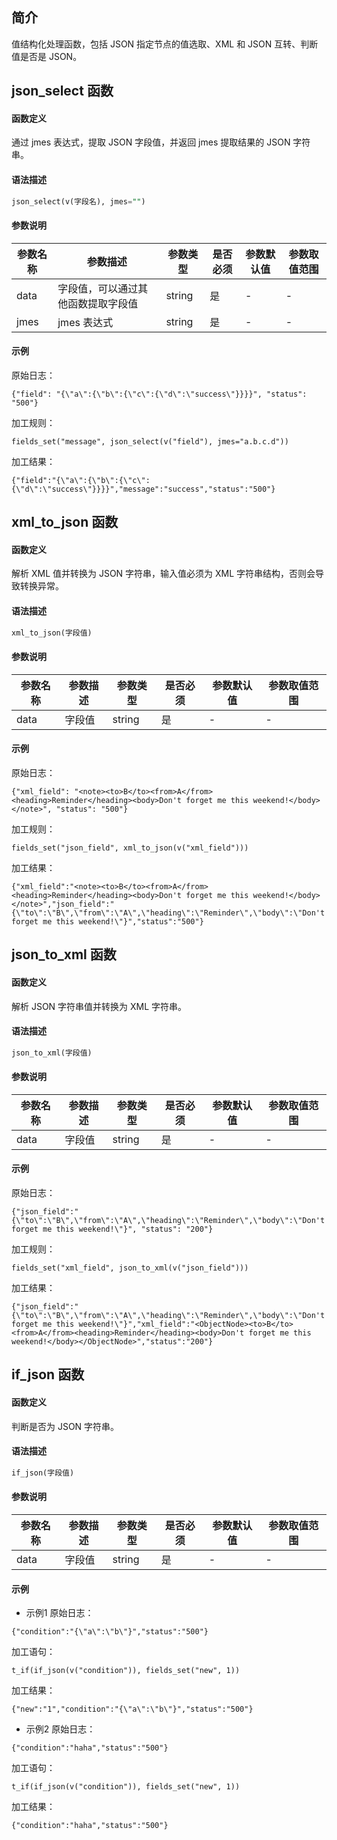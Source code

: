 ## 简介
值结构化处理函数，包括 JSON 指定节点的值选取、XML 和 JSON 互转、判断值是否是 JSON。

## json_select 函数

#### 函数定义

通过 jmes 表达式，提取 JSON 字段值，并返回 jmes 提取结果的 JSON 字符串。

#### 语法描述

```sql
json_select(v(字段名), jmes="")
```

#### 参数说明

| 参数名称 | 参数描述 | 参数类型 | 是否必须 | 参数默认值 | 参数取值范围 |
|----------- | ----------- | ----------- | ----------- | -------------- | -------------- |
|data|字段值，可以通过其他函数提取字段值|string|是| -  | -  |
|jmes|jmes 表达式|string|是| -  | -  |

#### 示例

原始日志：
```
{"field": "{\"a\":{\"b\":{\"c\":{\"d\":\"success\"}}}}", "status": "500"}
```
加工规则：
```
fields_set("message", json_select(v("field"), jmes="a.b.c.d"))
```
加工结果：
```
{"field":"{\"a\":{\"b\":{\"c\":{\"d\":\"success\"}}}}","message":"success","status":"500"}
```


## xml_to_json 函数

#### 函数定义

解析 XML 值并转换为 JSON 字符串，输入值必须为 XML 字符串结构，否则会导致转换异常。

#### 语法描述

```sql
xml_to_json(字段值)
```

#### 参数说明
| 参数名称 | 参数描述 | 参数类型 | 是否必须 | 参数默认值 | 参数取值范围 |
|----------- | ----------- | ----------- | ----------- | -------------- | -------------- |
|data|字段值|string|是| -  | -  |


#### 示例

原始日志：
```
{"xml_field": "<note><to>B</to><from>A</from><heading>Reminder</heading><body>Don't forget me this weekend!</body></note>", "status": "500"}
```
加工规则：
```
fields_set("json_field", xml_to_json(v("xml_field")))
```
加工结果：
```
{"xml_field":"<note><to>B</to><from>A</from><heading>Reminder</heading><body>Don't forget me this weekend!</body></note>","json_field":"{\"to\":\"B\",\"from\":\"A\",\"heading\":\"Reminder\",\"body\":\"Don't forget me this weekend!\"}","status":"500"}
```


## json_to_xml 函数 

#### 函数定义

解析 JSON 字符串值并转换为 XML 字符串。

#### 语法描述

```sql
json_to_xml(字段值)
```

#### 参数说明

| 参数名称 | 参数描述 | 参数类型 | 是否必须 | 参数默认值 | 参数取值范围 |
|----------- | ----------- | ----------- | ----------- | -------------- | -------------- |
|data|字段值|string|是| -  | -  |

#### 示例

原始日志：
```
{"json_field":"{\"to\":\"B\",\"from\":\"A\",\"heading\":\"Reminder\",\"body\":\"Don't forget me this weekend!\"}", "status": "200"}
```
加工规则：
```
fields_set("xml_field", json_to_xml(v("json_field")))
```
加工结果：
```
{"json_field":"{\"to\":\"B\",\"from\":\"A\",\"heading\":\"Reminder\",\"body\":\"Don't forget me this weekend!\"}","xml_field":"<ObjectNode><to>B</to><from>A</from><heading>Reminder</heading><body>Don't forget me this weekend!</body></ObjectNode>","status":"200"}
```


## if_json 函数

#### 函数定义

判断是否为 JSON 字符串。

#### 语法描述

```sql
if_json(字段值)
```

#### 参数说明

| 参数名称 | 参数描述 | 参数类型 | 是否必须 | 参数默认值 | 参数取值范围 |
|----------- | ----------- | ----------- | ----------- | -------------- | -------------- |
|data|字段值|string|是| -  | -  |

#### 示例
- 示例1
原始日志：
```
{"condition":"{\"a\":\"b\"}","status":"500"}
```
加工语句：
```
t_if(if_json(v("condition")), fields_set("new", 1))
```
加工结果：
```
{"new":"1","condition":"{\"a\":\"b\"}","status":"500"}
```
- 示例2
原始日志：
```
{"condition":"haha","status":"500"}
```
加工语句：
```
t_if(if_json(v("condition")), fields_set("new", 1))
```
加工结果：
```
{"condition":"haha","status":"500"}
```
